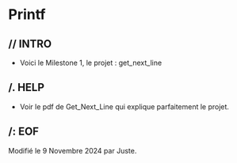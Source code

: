 # Printf

## // INTRO

* Voici le Milestone 1, le projet : get_next_line 

## /. HELP

* Voir le pdf de Get_Next_Line qui explique parfaitement le projet.

##	/: EOF

Modifié le 9 Novembre 2024 par Juste.<br>
